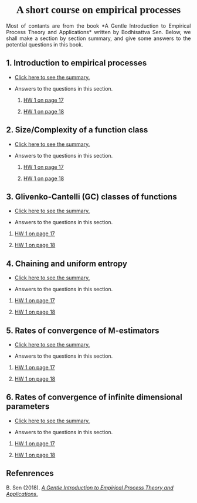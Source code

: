# <center><font face="黑体">A short course on empirical processes</font></center>

<p align = "justify">Most of contants are from the book *A Gentle Introduction to Empirical Process Theory and Applications* written by Bodhisattva Sen. Below, we shall make a section by section summary, and give some answers to the potential questions in this book.</p>


## 1. Introduction to empirical processes

- <a href="subgaussians.pdf">Click here to see the summary.</a>


- Answers to the questions in this section.

    1. <a href="subgaussians.pdf"> HW 1 on page 17 </a>

    2. <a href="subgaussians.pdf"> HW 1 on page 18 </a>


## 2. Size/Complexity of a function class

- <a href="subgaussians.pdf">Click here to see the summary.</a>


- Answers to the questions in this section.

    1. <a href="subgaussians.pdf"> HW 1 on page 17 </a>

    2. <a href="subgaussians.pdf"> HW 1 on page 18 </a>


## 3. Glivenko-Cantelli (GC) classes of functions

- <a href="subgaussians.pdf">Click here to see the summary.</a>


- Answers to the questions in this section.

1. <a href="subgaussians.pdf"> HW 1 on page 17 </a>

2. <a href="subgaussians.pdf"> HW 1 on page 18 </a>


## 4. Chaining and uniform entropy


- <a href="subgaussians.pdf">Click here to see the summary.</a>


- Answers to the questions in this section.

1. <a href="subgaussians.pdf"> HW 1 on page 17 </a>

2. <a href="subgaussians.pdf"> HW 1 on page 18 </a>


## 5. Rates of convergence of M-estimators

- <a href="subgaussians.pdf">Click here to see the summary.</a>


- Answers to the questions in this section.

1. <a href="subgaussians.pdf"> HW 1 on page 17 </a>

2. <a href="subgaussians.pdf"> HW 1 on page 18 </a>


## 6. Rates of convergence of infinite dimensional parameters

- <a href="subgaussians.pdf">Click here to see the summary.</a>


- Answers to the questions in this section.

1. <a href="subgaussians.pdf"> HW 1 on page 17 </a>

2. <a href="subgaussians.pdf"> HW 1 on page 18 </a>


## Refenrences

B. Sen (2018). <a href="subgaussians.pdf"> 
*A Gentle Introduction to Empirical Process Theory and Applications*.
</a>
